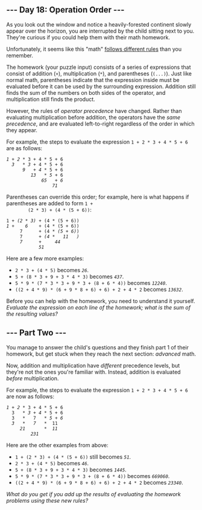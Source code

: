 <body>
<article><h2>--- Day 18: Operation Order ---</h2>
    <p>As you look out the window and notice a heavily-forested continent slowly appear over the horizon, you are
        interrupted by the child sitting next to you. They're curious if you could help them with their <span
                title="Or &quot;maths&quot;, if you have more than one.">math</span> homework.</p>
    <p>Unfortunately, it seems like this "math" <a href="https://www.youtube.com/watch?v=3QtRK7Y2pPU&amp;t=15"
                                                   target="_blank">follows different rules</a> than you remember.</p>
    <p>The homework (your puzzle input) consists of a series of expressions that consist of addition (<code>+</code>),
        multiplication (<code>*</code>), and parentheses (<code>(...)</code>). Just like normal math, parentheses
        indicate that the expression inside must be evaluated before it can be used by the surrounding expression.
        Addition still finds the sum of the numbers on both sides of the operator, and multiplication still finds the
        product.</p>
    <p>However, the rules of <em>operator precedence</em> have changed. Rather than evaluating multiplication before
        addition, the operators have the <em>same precedence</em>, and are evaluated left-to-right regardless of the
        order in which they appear.</p>
    <p>For example, the steps to evaluate the expression <code>1 + 2 * 3 + 4 * 5 + 6</code> are as follows:</p>
    <pre><code><em>1 + 2</em> * 3 + 4 * 5 + 6
  <em>3   * 3</em> + 4 * 5 + 6
      <em>9   + 4</em> * 5 + 6
         <em>13   * 5</em> + 6
             <em>65   + 6</em>
                 <em>71</em>
</code></pre>
    <p>Parentheses can override this order; for example, here is what happens if parentheses are added to form <code>1 +
        (2 * 3) + (4 * (5 + 6))</code>:</p>
    <pre><code>1 + <em>(2 * 3)</em> + (4 * (5 + 6))
<em>1 +    6</em>    + (4 * (5 + 6))
     7      + (4 * <em>(5 + 6)</em>)
     7      + <em>(4 *   11   )</em>
     <em>7      +     44</em>
            <em>51</em>
</code></pre>
    <p>Here are a few more examples:</p>
    <ul>
        <li><code>2 * 3 + (4 * 5)</code> becomes <em><code>26</code></em>.</li>
        <li><code>5 + (8 * 3 + 9 + 3 * 4 * 3)</code> becomes <em><code>437</code></em>.</li>
        <li><code>5 * 9 * (7 * 3 * 3 + 9 * 3 + (8 + 6 * 4))</code> becomes <em><code>12240</code></em>.</li>
        <li><code>((2 + 4 * 9) * (6 + 9 * 8 + 6) + 6) + 2 + 4 * 2</code> becomes <em><code>13632</code></em>.</li>
    </ul>
    <p>Before you can help with the homework, you need to understand it yourself. <em>Evaluate the expression on each
        line of the homework; what is the sum of the resulting values?</em></p>
</article>
<article><h2>--- Part Two ---</h2>
    <p>You manage to answer the child's questions and they finish part 1 of their homework, but get stuck when they
        reach the next section: <em>advanced</em> math.</p>
    <p>Now, addition and multiplication have <em>different</em> precedence levels, but they're not the ones you're
        familiar with. Instead, addition is evaluated <em>before</em> multiplication.</p>
    <p>For example, the steps to evaluate the expression <code>1 + 2 * 3 + 4 * 5 + 6</code> are now as follows:</p>
    <pre><code><em>1 + 2</em> * 3 + 4 * 5 + 6
  3   * <em>3 + 4</em> * 5 + 6
  3   *   7   * <em>5 + 6</em>
  <em>3   *   7</em>   *  11
     <em>21       *  11</em>
         <em>231</em>
</code></pre>
    <p>Here are the other examples from above:</p>
    <ul>
        <li><code>1 + (2 * 3) + (4 * (5 + 6))</code> still becomes <em><code>51</code></em>.</li>
        <li><code>2 * 3 + (4 * 5)</code> becomes <em><code>46</code></em>.</li>
        <li><code>5 + (8 * 3 + 9 + 3 * 4 * 3)</code> becomes <em><code>1445</code></em>.</li>
        <li><code>5 * 9 * (7 * 3 * 3 + 9 * 3 + (8 + 6 * 4))</code> becomes <em><code>669060</code></em>.</li>
        <li><code>((2 + 4 * 9) * (6 + 9 * 8 + 6) + 6) + 2 + 4 * 2</code> becomes <em><code>23340</code></em>.</li>
    </ul>
    <p><em>What do you get if you add up the results of evaluating the homework problems using these new rules?</em></p>
</article>
</body>